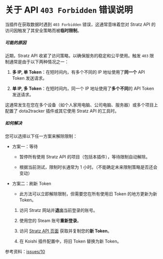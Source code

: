 # 关于 API `403 Forbidden` 错误说明

当插件在获取数据时遇到 `403 Forbidden` 错误，这通常意味着您对 Stratz API 的访问因触发了其安全策略而被**临时限制**。

##### 可能的原因
近期，Stratz API 收紧了访问策略，以确保服务的稳定和公平使用。触发 `403` 限制通常是由于以下两种情况之一：

1. **多 IP, 单 Token**：在短时间内，有多个不同的 IP 地址使用了**同一个** API Token 发送请求。

2. **单 IP, 多 Token**：在短时间内，同一个 IP 地址使用了**多个不同**的 API Token 发送请求。

这通常发生在您在多个设备（如个人家用电脑、公司电脑、服务器）或多个项目上配置了 dota2tracker 插件或其它使用 Stratz API 的工具时。

##### 如何解决
您可以选择以下任一方案来解除限制：

* 方案一：等待

  * 暂停所有使用 Stratz API 的项目（包括本插件），等待限制自动解除。

  * 根据当前测试，限制时长通常为 1 小时。（不能确定未来限制策略是否还会变动）

* 方案二：刷新 Token

  * 此方法可以立即解除限制，但需要您在所有使用旧 Token 的地方更新为新 Token。

  1. 访问 Stratz 网站并**退出**当前登录的账号。

  2. 使用您的 Steam 账号**重新登录**。

  3. 访问 [Stratz API 页面](https://stratz.com/api) 获取并复制您的**新 Token**。

  4. 在 Koishi 插件配置中，将旧 Token 替换为新 Token。

参考资料：[issues/10](https://github.com/sjtdev/koishi-plugin-dota2tracker/issues/10#issuecomment-3227887381)
